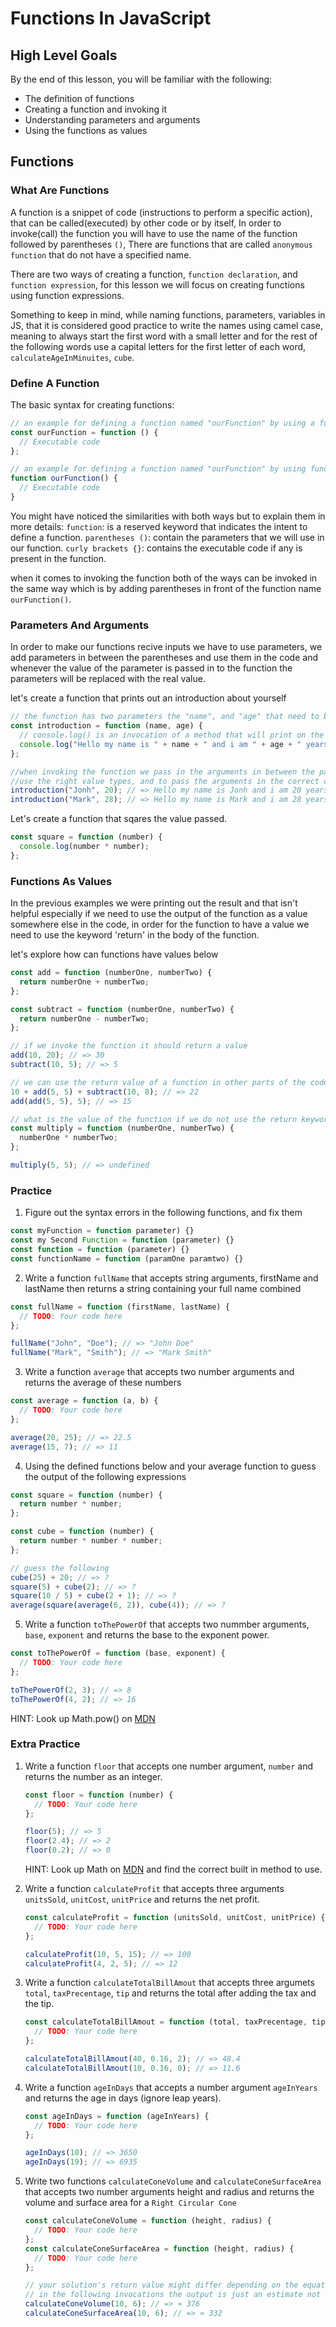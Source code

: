 # Functions In JavaScript

## High Level Goals

By the end of this lesson, you will be familiar with the following:

- The definition of functions
- Creating a function and invoking it
- Understanding parameters and arguments
- Using the functions as values

## Functions

### What Are Functions

A function is a snippet of code (instructions to perform a specific action), that can be called(executed) by other code or by itself, In order to invoke(call) the function you will have to use the name of the function followed by parentheses `()`, There are functions that are called `anonymous function` that do not have a specified name.

There are two ways of creating a function, `function declaration`, and `function expression`, for this lesson we will focus on creating functions using function expressions.

Something to keep in mind, while naming functions, parameters, variables in JS, that it is considered good practice to write the names using camel case, meaning to always start the first word with a small letter and for the rest of the following words use a capital letters for the first letter of each word, `calculateAgeInMinuites`, `cube`.

### Define A Function

The basic syntax for creating functions:

```js
// an example for defining a function named "ourFunction" by using a function expression.
const ourFunction = function () {
  // Executable code
};

// an example for defining a function named "ourFunction" by using function declaration
function ourFunction() {
  // Executable code
}
```

You might have noticed the similarities with both ways but to explain them in more details:
`function`: is a reserved keyword that indicates the intent to define a function.
`parentheses ()`: contain the parameters that we will use in our function.
`curly brackets {}`: contains the executable code if any is present in the function.

when it comes to invoking the function both of the ways can be invoked in the same way which is by adding parentheses in front of the function name `ourFunction()`.

### Parameters And Arguments

In order to make our functions recive inputs we have to use parameters, we add parameters in between the parentheses
and use them in the code and whenever the value of the parameter is passed in to the function the parameters will be replaced with the real value.

let's create a function that prints out an introduction about yourself

```js
// the function has two parameters the "name", and "age" that need to be provided as arguments when invoking the function
const introduction = function (name, age) {
  // console.log() is an invocation of a method that will print on the console the arguments passed to it.
  console.log("Hello my name is " + name + " and i am " + age + " years old");
};

//when invoking the function we pass in the arguments in between the parentheses, make sure to use propper syntax
//use the right value types, and to pass the arguments in the correct order.
introduction("Jonh", 20); // => Hello my name is Jonh and i am 20 years old
introduction("Mark", 28); // => Hello my name is Mark and i am 28 years old
```

Let's create a function that sqares the value passed.

```js
const square = function (number) {
  console.log(number * number);
};
```

### Functions As Values

In the previous examples we were printing out the result and that isn't helpful especially if we need to use the output of the function as a value somewhere else in the code, in order for the function to have a value we need to use the keyword 'return' in the body of the function.

let's explore how can functions have values below

```js
const add = function (numberOne, numberTwo) {
  return numberOne + numberTwo;
};

const subtract = function (numberOne, numberTwo) {
  return numberOne - numberTwo;
};

// if we invoke the function it should return a value
add(10, 20); // => 30
subtract(10, 5); // => 5

// we can use the return value of a function in other parts of the code, like the following example
10 + add(5, 5) + subtract(10, 8); // => 22
add(add(5, 5), 5); // => 15

// what is the value of the function if we do not use the return keyword?
const multiply = function (numberOne, numberTwo) {
  numberOne * numberTwo;
};

multiply(5, 5); // => undefined
```

### Practice

1. Figure out the syntax errors in the following functions, and fix them

```js
const myFunction = function parameter) {}
const my Second Function = function (parameter) {}
const function = function (parameter) {}
const functionName = function (paramOne paramtwo) {}
```

2. Write a function `fullName` that accepts string arguments, firstName and lastName then returns a string containing your full name combined

```js
const fullName = function (firstName, lastName) {
  // TODO: Your code here
};

fullName("John", "Doe"); // => "John Doe"
fullName("Mark", "Smith"); // => "Mark Smith"
```

3. Write a function `average` that accepts two number arguments and returns the average of these numbers

```js
const average = function (a, b) {
  // TODO: Your code here
};

average(20, 25); // => 22.5
average(15, 7); // => 11
```

4. Using the defined functions below and your average function to guess the output of the following expressions

```js
const square = function (number) {
  return number * number;
};

const cube = function (number) {
  return number * number * number;
};

// guess the following
cube(25) + 20; // => ?
square(5) + cube(2); // => ?
square(10 / 5) + cube(2 + 1); // => ?
average(square(average(6, 2)), cube(4)); // => ?
```

5. Write a function `toThePowerOf` that accepts two nummber arguments, `base`, `exponent` and returns the base to the exponent power.

```js
const toThePowerOf = function (base, exponent) {
  // TODO: Your code here
};

toThePowerOf(2, 3); // => 8
toThePowerOf(4, 2); // => 16
```

HINT: Look up Math.pow() on [MDN](https://developer.mozilla.org/en-US/)

### Extra Practice

1. Write a function `floor` that accepts one number argument, `number` and returns the number as an integer.

    ```js
    const floor = function (number) {
      // TODO: Your code here
    };

    floor(5); // => 5
    floor(2.4); // => 2
    floor(0.2); // => 0
    ```

    HINT: Look up Math on [MDN](https://developer.mozilla.org/en-US/) and find the correct built in method to use.

2. Write a function `calculateProfit` that accepts three arguments `unitsSold`, `unitCost`, `unitPrice` and returns the net profit.

    ```js
    const calculateProfit = function (unitsSold, unitCost, unitPrice) {
      // TODO: Your code here
    };

    calculateProfit(10, 5, 15); // => 100
    calculateProfit(4, 2, 5); // => 12
    ```

3. Write a function `calculateTotalBillAmout` that accepts three argumets `total`, `taxPrecentage`, `tip` and returns the total after adding the tax and the tip.

    ```js
    const calculateTotalBillAmout = function (total, taxPrecentage, tip) {
      // TODO: Your code here
    };

    calculateTotalBillAmout(40, 0.16, 2); // => 48.4
    calculateTotalBillAmout(10, 0.16, 0); // => 11.6
    ```

4. Write a function `ageInDays` that accepts a number argument `ageInYears` and returns the age in days (ignore leap years).

    ```js
    const ageInDays = function (ageInYears) {
      // TODO: Your code here
    };

    ageInDays(10); // => 3650
    ageInDays(19); // => 6935
    ```

5. Write two functions `calculateConeVolume` and `calculateConeSurfaceArea` that accepts two number arguments height and radius and returns the volume and surface area for a `Right Circular Cone`

    ```js
    const calculateConeVolume = function (height, radius) {
      // TODO: Your code here
    };
    const calculateConeSurfaceArea = function (height, radius) {
      // TODO: Your code here
    };

    // your solution's return value might differ depending on the equation you used or the rounding,
    // in the following invocations the output is just an estimate not the exact value.
    calculateConeVolume(10, 6); // => ≈ 376
    calculateConeSurfaceArea(10, 6); // => ≈ 332
    ```
